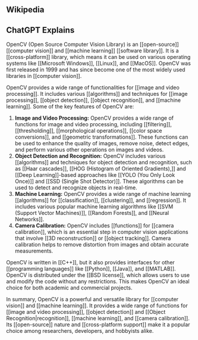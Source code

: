 ## Wikipedia



## ChatGPT Explains

OpenCV (Open Source Computer Vision Library) is an [[open-source]] [[computer vision]] and [[machine learning]] [[software library]]. It is a [[cross-platform]] library, which means it can be used on various operating systems like [[Microsoft Windows]], [[Linux]], and [[MacOS]]. OpenCV was first released in 1999 and has since become one of the most widely used libraries in [[computer vision]].

OpenCV provides a wide range of functionalities for [[image and video processing]]. It includes various [[algorithms]] and techniques for [[image processing]], [[object detection]], [[object recognition]], and [[machine learning]]. Some of the key features of OpenCV are:

1. **Image and Video Processing:** OpenCV provides a wide range of functions for image and video processing, including [[filtering]], [[thresholding]], [[morphological operations]], [[color space conversions]], and [[geometric transformations]]. These functions can be used to enhance the quality of images, remove noise, detect edges, and perform various other operations on images and videos.
2. **Object Detection and Recognition:** OpenCV includes various [[algorithms]] and techniques for object detection and recognition, such as [[Haar cascades]], [[HOG (Histogram of Oriented Gradients),]] and [[Deep Learning]]-based approaches like [[YOLO (You Only Look Once)]] and [[SSD (Single Shot Detector)]]. These algorithms can be used to detect and recognize objects in real-time.
3. **Machine Learning:** OpenCV provides a wide range of machine learning [[algorithms]] for [[classification]], [[clustering]], and [[regression]]. It includes various popular machine learning algorithms like [[SVM (Support Vector Machines)]], [[Random Forests]], and [[Neural Networks]].
5. **Camera Calibration:** OpenCV includes [[functions]] for [[camera calibration]], which is an essential step in computer vision applications that involve [[3D reconstruction]] or [[object tracking]]. Camera calibration helps to remove distortion from images and obtain accurate measurements.

OpenCV is written in [[C++]], but it also provides interfaces for other [[programming languages]] like [[Python]], [[Java]], and [[MATLAB]]. OpenCV is distributed under the [[BSD license]], which allows users to use and modify the code without any restrictions. This makes OpenCV an ideal choice for both academic and commercial projects.

In summary, OpenCV is a powerful and versatile library for [[computer vision]] and [[machine learning]]. It provides a wide range of functions for [[image and video processing]], [[object detection]] and [[Object Recognition|recognition]], [[machine learning]], and [[camera calibration]]. Its [[open-source]] nature and [[cross-platform support]] make it a popular choice among researchers, developers, and hobbyists alike.